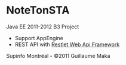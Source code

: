 NoteTonSTA
==========

Java EE 2011-2012 B3 Project 

- Support AppEngine
- REST API with [Restlet Web Api Framework](http://restlet.org/)

Supinfo Montréal - &copy;2011 Guillaume Maka
